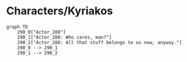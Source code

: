 # Characters/Kyriakos


```mermaid
graph TD
    290_0["Actor_288"]
    290_1["Actor_288: Who cares, man?"]
    290_2["Actor_288: All that stuff belongs to us now, anyway."]
    290_0 --> 290_1
    290_1 --> 290_2
```